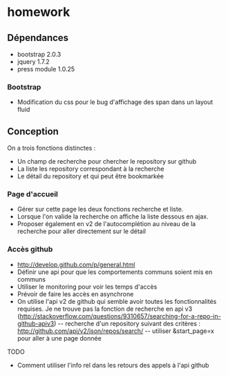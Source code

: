 homework
========

Dépendances
-----------

- bootstrap 2.0.3
- jquery 1.7.2
- press module 1.0.25

### Bootstrap
- Modification du css pour le bug d'affichage des span dans un layout fluid


Conception
----------

On a trois fonctions distinctes :
- Un champ de recherche pour chercher le repository sur github
- La liste les repository correspondant à la recherche
- Le détail du repository et qui peut être bookmarkée

### Page d'accueil
- Gérer sur cette page les deux fonctions recherche et liste.
- Lorsque l'on valide la recherche on affiche la liste dessous en ajax.
- Proposer également en v2 de l'autocomplétion au niveau de la recherche pour aller directement sur le détail

### Accès github

- http://develop.github.com/p/general.html
- Définir une api pour que les comportements communs soient mis en communs
- Utiliser le monitoring pour voir les temps d'accès
- Prévoir de faire les accès en asynchrone
- On utilise l'api v2 de github qui semble avoir toutes les fonctionnalités requises. Je ne trouve pas la fonction de recherche en api v3 (http://stackoverflow.com/questions/9310657/searching-for-a-repo-in-github-apiv3)
-- recherche d'un repository suivant des critères : http://github.com/api/v2/json/repos/search/
-- utiliser &start_page=x pour aller à une page donnée

TODO
- Comment utiliser l'info rel dans les retours des appels à l'api github